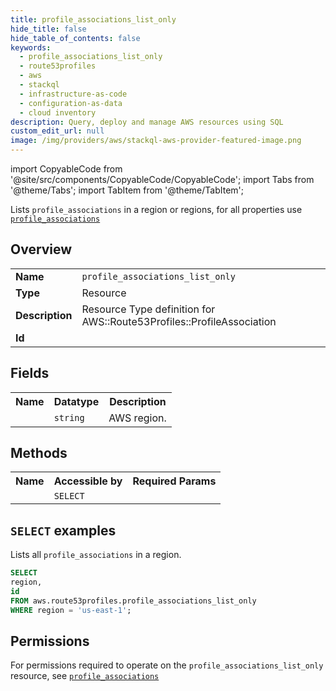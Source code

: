 ```yaml
---
title: profile_associations_list_only
hide_title: false
hide_table_of_contents: false
keywords:
  - profile_associations_list_only
  - route53profiles
  - aws
  - stackql
  - infrastructure-as-code
  - configuration-as-data
  - cloud inventory
description: Query, deploy and manage AWS resources using SQL
custom_edit_url: null
image: /img/providers/aws/stackql-aws-provider-featured-image.png
---
```


import CopyableCode from '@site/src/components/CopyableCode/CopyableCode';
import Tabs from '@theme/Tabs';
import TabItem from '@theme/TabItem';

Lists <code>profile_associations</code> in a region or regions, for all properties use <a href="/providers/aws/serviceName/profile_associations/"><code>profile_associations</code></a>

## Overview
<table><tbody>
<tr><td><b>Name</b></td><td><code>profile_associations_list_only</code></td></tr>
<tr><td><b>Type</b></td><td>Resource</td></tr>
<tr><td><b>Description</b></td><td>Resource Type definition for AWS::Route53Profiles::ProfileAssociation</td></tr>
<tr><td><b>Id</b></td><td><CopyableCode code="aws.route53profiles.profile_associations_list_only" /></td></tr>
</tbody></table>

## Fields
<table><tbody><tr><th>Name</th><th>Datatype</th><th>Description</th></tr><tr><td><CopyableCode code="region" /></td><td><code>string</code></td><td>AWS region.</td></tr>
</tbody></table>

## Methods

<table><tbody>
  <tr>
    <th>Name</th>
    <th>Accessible by</th>
    <th>Required Params</th>
  </tr>
  <tr>
    <td><CopyableCode code="list_resources" /></td>
    <td><code>SELECT</code></td>
    <td><CopyableCode code="region" /></td>
  </tr>
</tbody></table>

## `SELECT` examples
Lists all <code>profile_associations</code> in a region.
```sql
SELECT
region,
id
FROM aws.route53profiles.profile_associations_list_only
WHERE region = 'us-east-1';
```


## Permissions

For permissions required to operate on the <code>profile_associations_list_only</code> resource, see <a href="/providers/aws/route53profiles/profile_associations/#permissions"><code>profile_associations</code></a>

